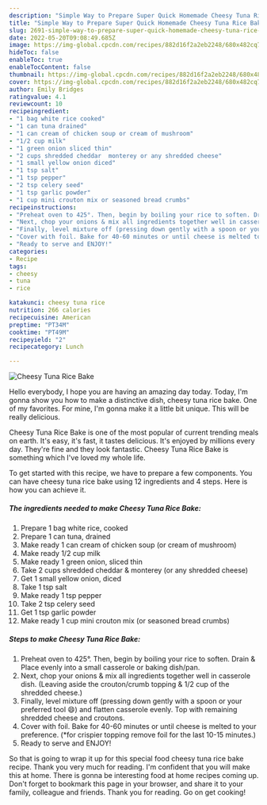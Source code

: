 ```yaml
---
description: "Simple Way to Prepare Super Quick Homemade Cheesy Tuna Rice Bake"
title: "Simple Way to Prepare Super Quick Homemade Cheesy Tuna Rice Bake"
slug: 2691-simple-way-to-prepare-super-quick-homemade-cheesy-tuna-rice-bake
date: 2022-05-20T09:08:49.685Z
image: https://img-global.cpcdn.com/recipes/882d16f2a2eb2248/680x482cq70/cheesy-tuna-rice-bake-recipe-main-photo.jpg
hideToc: false
enableToc: true
enableTocContent: false
thumbnail: https://img-global.cpcdn.com/recipes/882d16f2a2eb2248/680x482cq70/cheesy-tuna-rice-bake-recipe-main-photo.jpg
cover: https://img-global.cpcdn.com/recipes/882d16f2a2eb2248/680x482cq70/cheesy-tuna-rice-bake-recipe-main-photo.jpg
author: Emily Bridges
ratingvalue: 4.1
reviewcount: 10
recipeingredient:
- "1 bag white rice cooked"
- "1 can tuna drained"
- "1 can cream of chicken soup or cream of mushroom"
- "1/2 cup milk"
- "1 green onion sliced thin"
- "2 cups shredded cheddar  monterey or any shredded cheese"
- "1 small yellow onion diced"
- "1 tsp salt"
- "1 tsp pepper"
- "2 tsp celery seed"
- "1 tsp garlic powder"
- "1 cup mini crouton mix or seasoned bread crumbs"
recipeinstructions:
- "Preheat oven to 425°. Then, begin by boiling your rice to soften. Drain & Place evenly into a small casserole or baking dish/pan."
- "Next, chop your onions & mix all ingredients together well in casserole dish. (Leaving aside the crouton/crumb topping & 1/2 cup of the shredded cheese.)"
- "Finally, level mixture off (pressing down gently with a spoon or your preferred tool 😄) and flatten casserole evenly. Top with remaining shredded cheese and croutons."
- "Cover with foil. Bake for 40-60 minutes or until cheese is melted to your preference. (*for crispier topping remove foil for the last 10-15 minutes.)"
- "Ready to serve and ENJOY!"
categories:
- Recipe
tags:
- cheesy
- tuna
- rice

katakunci: cheesy tuna rice 
nutrition: 266 calories
recipecuisine: American
preptime: "PT34M"
cooktime: "PT49M"
recipeyield: "2"
recipecategory: Lunch

---
```



![Cheesy Tuna Rice Bake](https://img-global.cpcdn.com/recipes/882d16f2a2eb2248/680x482cq70/cheesy-tuna-rice-bake-recipe-main-photo.jpg)

Hello everybody, I hope you are having an amazing day today. Today, I'm gonna show you how to make a distinctive dish, cheesy tuna rice bake. One of my favorites. For mine, I'm gonna make it a little bit unique. This will be really delicious.

Cheesy Tuna Rice Bake is one of the most popular of current trending meals on earth. It's easy, it's fast, it tastes delicious. It's enjoyed by millions every day. They're fine and they look fantastic. Cheesy Tuna Rice Bake is something which I've loved my whole life.




To get started with this recipe, we have to prepare a few components. You can have cheesy tuna rice bake using 12 ingredients and 4 steps. Here is how you can achieve it.

<!--inarticleads1-->

##### The ingredients needed to make Cheesy Tuna Rice Bake:

1. Prepare 1 bag white rice, cooked
1. Prepare 1 can tuna, drained
1. Make ready 1 can cream of chicken soup (or cream of mushroom)
1. Make ready 1/2 cup milk
1. Make ready 1 green onion, sliced thin
1. Take 2 cups shredded cheddar & monterey (or any shredded cheese)
1. Get 1 small yellow onion, diced
1. Take 1 tsp salt
1. Make ready 1 tsp pepper
1. Take 2 tsp celery seed
1. Get 1 tsp garlic powder
1. Make ready 1 cup mini crouton mix (or seasoned bread crumbs)




<!--inarticleads2-->

##### Steps to make Cheesy Tuna Rice Bake:

1. Preheat oven to 425°. Then, begin by boiling your rice to soften. Drain & Place evenly into a small casserole or baking dish/pan.
1. Next, chop your onions & mix all ingredients together well in casserole dish. (Leaving aside the crouton/crumb topping & 1/2 cup of the shredded cheese.)
1. Finally, level mixture off (pressing down gently with a spoon or your preferred tool 😄) and flatten casserole evenly. Top with remaining shredded cheese and croutons.
1. Cover with foil. Bake for 40-60 minutes or until cheese is melted to your preference. (*for crispier topping remove foil for the last 10-15 minutes.)
1. Ready to serve and ENJOY!



So that is going to wrap it up for this special food cheesy tuna rice bake recipe. Thank you very much for reading. I'm confident that you will make this at home. There is gonna be interesting food at home recipes coming up. Don't forget to bookmark this page in your browser, and share it to your family, colleague and friends. Thank you for reading. Go on get cooking!
